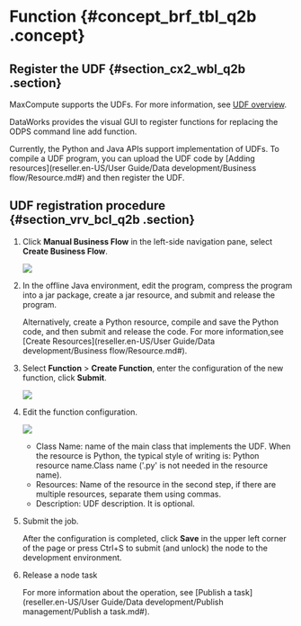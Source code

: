 # Function {#concept_brf_tbl_q2b .concept}

## Register the UDF {#section_cx2_wbl_q2b .section}

MaxCompute supports the UDFs. For more information, see [UDF overview](https://www.alibabacloud.com/help/doc-detail/27866.htm). 

DataWorks provides the visual GUI to register functions for replacing the ODPS command line add function.

Currently, the Python and Java APIs support implementation of UDFs. To compile a UDF program, you can upload the UDF code by [Adding resources](reseller.en-US/User Guide/Data development/Business flow/Resource.md#) and then register the UDF.

## UDF registration procedure {#section_vrv_bcl_q2b .section}

1.  Click **Manual Business Flow** in the left-side navigation pane, select **Create Business Flow**.

    ![](http://static-aliyun-doc.oss-cn-hangzhou.aliyuncs.com/assets/img/16319/15438896397961_en-US.png)

2.  In the offline Java environment, edit the program, compress the program into a jar package, create a jar resource, and submit and release the program.

    Alternatively, create a Python resource, compile and save the Python code, and then submit and release the code. For more information,see [Create Resources](reseller.en-US/User Guide/Data development/Business flow/Resource.md#).

3.  Select **Function** \> **Create Function**, enter the configuration of the new function, click **Submit**.

    ![](http://static-aliyun-doc.oss-cn-hangzhou.aliyuncs.com/assets/img/16317/15438896397995_en-US.png)

4.  Edit the function configuration.

    ![](http://static-aliyun-doc.oss-cn-hangzhou.aliyuncs.com/assets/img/16317/15438896397996_en-US.png)

    -   Class Name: name of the main class that implements the UDF. When the resource is Python, the typical style of writing is: Python resource name.Class name \('.py' is not needed in the resource name\).
    -   Resources: Name of the resource in the second step, if there are multiple resources, separate them using commas.
    -   Description: UDF description. It is optional.
5.  Submit the job.

    After the configuration is completed, click **Save** in the upper left corner of the page or press Ctrl+S to submit \(and unlock\) the node to the development environment.

6.  Release a node task

    For more information about the operation, see [Publish a task](reseller.en-US/User Guide/Data development/Publish management/Publish a task.md#).


